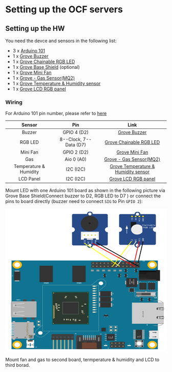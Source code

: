 # Setting up the OCF servers
## Setting up the HW
You need the devce and sensors in the following list:
- 3 x [Arduino 101](https://store.arduino.cc/usa/arduino-101)
- 1 x [Grove Buzzer](http://www.seeedstudio.com/wiki/Grove_-_Buzzer)
- 1 x [Grove Chainable RGB LED](http://www.seeedstudio.com/depot/twig-chainable-rgb-led-p-850.html?cPath=156_157)
- 1 x [Grove Base Shield](https://www.seeedstudio.com/Base-Shield-V2-p-1378.html) (optional)
- 1 x [Grove Mini Fan](http://www.seeedstudio.com/wiki/Grove_-_Mini_Fan)
- 1 x [Grove - Gas Sensor(MQ2)](http://www.seeedstudio.com/depot/Grove-Gas-SensorMQ2-p-937.html)
- 1 x [Grove Temperature & Humidity sensor](http://wiki.seeed.cc/Grove-TemptureAndHumidity_Sensor-High-Accuracy_AndMini-v1.0/)
- 1 x [Grove LCD RGB panel](http://www.seeedstudio.com/wiki/Grove_-_LCD_RGB_Backlight)

### Wiring
For Arduino 101 pin number, please refer to [here](https://www.zephyrproject.org/doc/boards/x86/arduino_101/doc/board.html#arduino-101-pinout)

|       Sensor      |   Pin               |          Link            |
|:-----------------:|:-------------------:|:------------------------:|
| Buzzer            |   GPIO 4 (D2)       | [Grove Buzzer](https://www.seeedstudio.com/Grove-Buzzer-p-768.html) |
| RGB LED           |  	8--Clock, 7--Data (D7) | [Grove Chainable RGB LED](http://www.seeedstudio.com/depot/twig-chainable-rgb-led-p-850.html?cPath=156_157) |
| Mini Fan          |   GPIO 2 (D2)       | [Grove Mini Fan](http://www.seeedstudio.com/wiki/Grove_-_Mini_Fan) |
| Gas               |   Aio 0  (A0)       | [Grove - Gas Sensor(MQ2)](http://www.seeedstudio.com/depot/Grove-Gas-SensorMQ2-p-937.html) |
| Temperature & Humidity| I2C (I2C) | [Grove Temperature & Humidity sensor](http://wiki.seeed.cc/Grove-TemptureAndHumidity_Sensor-High-Accuracy_AndMini-v1.0/) |
| LCD Panel | I2C (I2C) | [Grove LCD RGB panel](http://www.seeedstudio.com/wiki/Grove_-_LCD_RGB_Backlight) |

Mount LED with one Arduino 101 board as shown in the following picture via Grove Base Shield(Connect buzzer to D2, RGB LED to D7 ) or connect the pins to board directly (buzzer need to connect `SIG` to Pin `GPIO 2`):

![](../doc/sensor_connection.png)

Mount fan and gas to second board, termperature & humidity and LCD to third borad.
